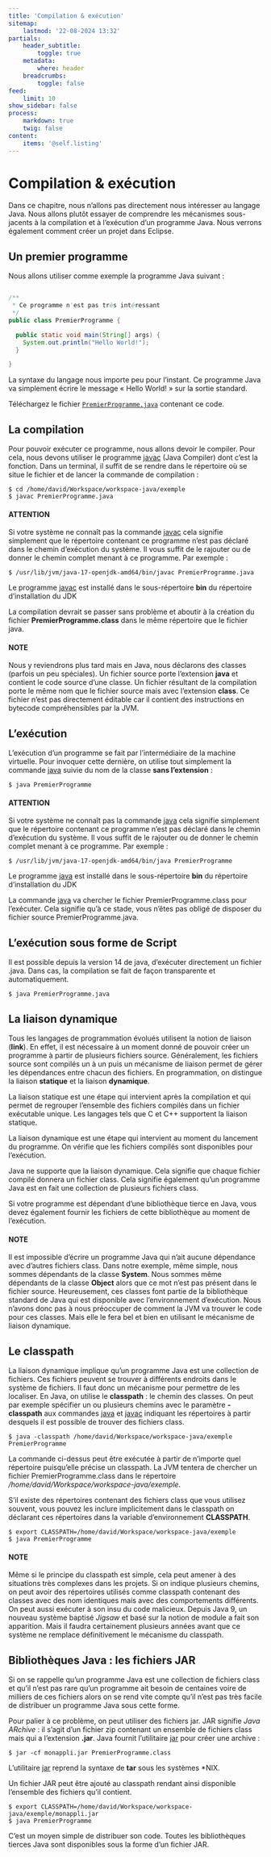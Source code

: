 ```yaml
---
title: 'Compilation & exécution'
sitemap:
    lastmod: '22-08-2024 13:32'
partials:
    header_subtitle:
        toggle: true
    metadata:
        where: header
    breadcrumbs:
        toggle: false
feed:
    limit: 10
show_sidebar: false
process:
    markdown: true
    twig: false
content:
    items: '@self.listing'
---
```


# Compilation & exécution

Dans ce chapitre, nous n’allons pas directement nous intéresser au langage Java.
Nous allons plutôt essayer de comprendre les mécanismes sous-jacents à la compilation et à l’exécution
d’un programme Java. Nous verrons également comment créer un projet dans Eclipse.

## Un premier programme

Nous allons utiliser comme exemple la programme Java suivant :

```java

/**
 * Ce programme n'est pas très intéressant
 */
public class PremierProgramme {

  public static void main(String[] args) {
    System.out.println("Hello World!");
  }

}
```

La syntaxe du langage nous importe peu pour l’instant. Ce programme Java va simplement écrire
le message « Hello World! » sur la sortie standard.

Téléchargez le fichier [`PremierProgramme.java`](samples/PremierProgramme.java)
contenant ce code.

## La compilation

Pour pouvoir exécuter ce programme, nous allons devoir le compiler. Pour cela,
nous devons utiliser le programme [javac](https://docs.oracle.com/en/java/javase/17/docs/specs/man/javac.html) (Java Compiler) dont c’est la fonction.
Dans un terminal, il suffit de se rendre dans le répertoire où se situe le fichier
et de lancer la commande de compilation :

```shell
$ cd /home/david/Workspace/workspace-java/exemple
$ javac PremierProgramme.java
```

#### ATTENTION
Si votre système ne connaît pas la commande [javac](https://docs.oracle.com/en/java/javase/17/docs/specs/man/javac.html) cela signifie simplement
que le répertoire contenant ce programme n’est pas déclaré dans le chemin d’exécution
du système. Il vous suffit de le rajouter ou de donner le chemin complet menant à
ce programme. Par exemple :

```shell
$ /usr/lib/jvm/java-17-openjdk-amd64/bin/javac PremierProgramme.java
```

Le programme [javac](https://docs.oracle.com/en/java/javase/17/docs/specs/man/javac.html) est installé dans le sous-répertoire **bin** du répertoire
d’installation du JDK

La compilation devrait se passer sans problème et aboutir à la création du fichier
**PremierProgramme.class** dans le même répertoire que le fichier java.

#### NOTE
Nous y reviendrons plus tard mais en Java, nous déclarons des classes (parfois un peu spéciales).
Un fichier source porte l’extension **java** et contient le code source d’une classe. Un fichier
résultant de la compilation porte le même nom que le fichier source mais avec l’extension **class**.
Ce fichier n’est pas directement éditable car il contient des instructions en bytecode compréhensibles
par la JVM.

## L’exécution

L’exécution d’un programme se fait par l’intermédiaire de la machine virtuelle. Pour invoquer cette
dernière, on utilise tout simplement la commande [java](https://docs.oracle.com/en/java/javase/17/docs/specs/man/java.html) suivie du nom de la classe **sans l’extension** :

```shell
$ java PremierProgramme
```

#### ATTENTION
Si votre système ne connaît pas la commande [java](https://docs.oracle.com/en/java/javase/17/docs/specs/man/java.html) cela signifie simplement
que le répertoire contenant ce programme n’est pas déclaré dans le chemin d’exécution
du système. Il vous suffit de le rajouter ou de donner le chemin complet menant à
ce programme. Par exemple :

```shell
$ /usr/lib/jvm/java-17-openjdk-amd64/bin/java PremierProgramme
```

Le programme [java](https://docs.oracle.com/en/java/javase/17/docs/specs/man/java.html) est installé dans le sous-répertoire **bin** du répertoire
d’installation du JDK

La commande [java](https://docs.oracle.com/en/java/javase/17/docs/specs/man/java.html) va chercher le fichier PremierProgramme.class pour l’exécuter.
Cela signifie qu’à ce stade, vous n’êtes pas obligé de disposer du fichier source
PremierProgramme.java.

## L’exécution sous forme de Script

Il est possible depuis la version 14 de java, d’exécuter directement un fichier .java. Dans cas, la compilation se fait de façon transparente et automatiquement.

```shell
$ java PremierProgramme.java
```

## La liaison dynamique

Tous les langages de programmation évolués utilisent la notion de liaison (**link**).
En effet, il est nécessaire à un moment donné de pouvoir créer un programme à partir
de plusieurs fichiers source. Généralement, les fichiers source sont compilés un à un
puis un mécanisme de liaison permet de gérer les dépendances entre chacun des fichiers.
En programmation, on distingue la liaison **statique** et la liaison **dynamique**.

La liaison statique est une étape qui intervient après la compilation et qui permet
de regrouper l’ensemble des fichiers compilés dans un fichier exécutable unique. Les langages
tels que C et C++ supportent la liaison statique.

La liaison dynamique est une étape qui intervient au moment du lancement du programme.
On vérifie que les fichiers compilés sont disponibles pour l’exécution.

Java ne supporte que la liaison dynamique. Cela signifie que chaque fichier compilé
donnera un fichier class. Cela signifie également qu’un programme Java est en fait
une collection de plusieurs fichiers class.

Si votre programme est dépendant d’une bibliothèque tierce en Java, vous devez également fournir
les fichiers de cette bibliothèque au moment de l’exécution.

#### NOTE
Il est impossible d’écrire un programme Java qui n’ait aucune dépendance avec d’autres
fichiers class. Dans notre exemple, même simple, nous sommes dépendants de la classe
**System**. Nous sommes même dépendants de la classe **Object** alors que ce mot
n’est pas présent dans le fichier source. Heureusement, ces classes font partie
de la bibliothèque standard de Java qui est disponible avec l’environnement d’exécution.
Nous n’avons donc pas à nous préoccuper de comment la JVM va trouver le code pour
ces classes. Mais elle le fera bel et bien en utilisant le mécanisme de liaison
dynamique.

## Le classpath

La liaison dynamique implique qu’un programme Java est une collection de fichiers.
Ces fichiers peuvent se trouver à différents endroits dans le système de fichiers.
Il faut donc un mécanisme pour permettre de les localiser. En Java, on utilise
le **classpath** : le chemin des classes. On peut par exemple spécifier un
ou plusieurs chemins avec le paramètre **-classpath** aux commandes [java](https://docs.oracle.com/en/java/javase/17/docs/specs/man/java.html) et [javac](https://docs.oracle.com/en/java/javase/17/docs/specs/man/javac.html)
indiquant les répertoires à partir desquels il est possible de trouver des fichiers
class.

```shell
$ java -classpath /home/david/Workspace/workspace-java/exemple PremierProgramme
```

La commande ci-dessus peut être exécutée à partir de n’importe quel répertoire
puisqu’elle précise un classpath. La JVM tentera de chercher un fichier PremierProgramme.class
dans le répertoire  */home/david/Workspace/workspace-java/exemple*.

S’il existe des répertoires contenant des fichiers class que vous utilisez souvent,
vous pouvez les inclure implicitement dans le classpath on déclarant ces répertoires
dans la variable d’environnement **CLASSPATH**.

```shell
$ export CLASSPATH=/home/david/Workspace/workspace-java/exemple
$ java PremierProgramme
```

#### NOTE
Même si le principe du classpath est simple, cela peut amener à des situations
très complexes dans les projets. Si on indique plusieurs chemins, on peut avoir
des répertoires utilisés comme classpath contenant des classes avec des nom identiques
mais avec des comportements différents. On peut aussi exécuter à son insu du code malicieux.
Depuis Java 9, un nouveau système baptisé *Jigsaw* et basé sur la notion de module a fait son apparition.
Mais il faudra certainement plusieurs années avant que ce système ne remplace
définitivement le mécanisme du classpath.

## Bibliothèques Java : les fichiers JAR

Si on se rappelle qu’un programme Java est une collection de fichiers class et qu’il n’est pas rare
qu’un programme ait besoin de centaines voire de milliers de ces fichiers alors on se rend vite
compte qu’il n’est pas très facile de distribuer un programme Java sous cette forme.

Pour palier à ce problème, on peut utiliser des fichiers jar. JAR signifie *Java ARchive* :
il s’agit d’un fichier zip contenant un ensemble de fichiers class mais qui a l’extension **.jar**.
Java fournit l’utilitaire [jar](https://docs.oracle.com/en/java/javase/17/docs/specs/man/jar.html) pour créer une archive :

```shell
$ jar -cf monappli.jar PremierProgramme.class
```

L’utilitaire [jar](https://docs.oracle.com/en/java/javase/17/docs/specs/man/jar.html) reprend la syntaxe de **tar** sous les systèmes \*NIX.

Un fichier JAR peut être ajouté au classpath rendant ainsi disponible l’ensemble
des fichiers qu’il contient.

```shell
$ export CLASSPATH=/home/david/Workspace/workspace-java/exemple/monappli.jar
$ java PremierProgramme
```

C’est un moyen simple de distribuer son code. Toutes les bibliothèques tierces
Java sont disponibles sous la forme d’un fichier JAR.
